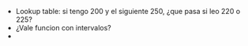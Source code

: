- Lookup table: si tengo 200 y el siguiente 250, ¿que pasa si leo 220 o 225?
- ¿Vale funcion con intervalos?
- 
